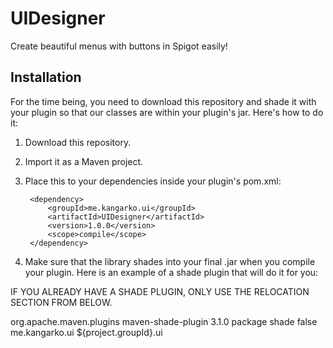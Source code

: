 # UIDesigner
Create beautiful menus with buttons in Spigot easily!

## Installation
For the time being, you need to download this repository and shade it with your plugin so that our classes are within your plugin's jar. Here's how to do it:

1. Download this repository.
2. Import it as a Maven project.
3. Place this to your dependencies inside your plugin's pom.xml:

		<dependency>
			<groupId>me.kangarko.ui</groupId>
			<artifactId>UIDesigner</artifactId>
			<version>1.0.0</version>
			<scope>compile</scope>
		</dependency>
    
4. Make sure that the library shades into your final .jar when you compile your plugin. Here is an example of a shade plugin that will do it for you:

IF YOU ALREADY HAVE A SHADE PLUGIN, ONLY USE THE RELOCATION SECTION FROM BELOW.

<plugin>
				<groupId>org.apache.maven.plugins</groupId>
				<artifactId>maven-shade-plugin</artifactId>
				<version>3.1.0</version>
				<executions>
					<execution>
						<phase>package</phase>
						<goals>
							<goal>shade</goal>
						</goals>
					</execution>
				</executions>
				<configuration>
					<createDependencyReducedPom>false</createDependencyReducedPom>
					<relocations>
						<relocation>
							<pattern>me.kangarko.ui</pattern>
							<shadedPattern>${project.groupId}.ui</shadedPattern>
						</relocation>
					</relocations>
				</configuration>
			</plugin>
